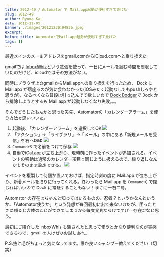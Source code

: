```yaml
---
title: 2012-49 / Automator で Mail.app起動が便利すぎて禿げた
slug: 2012-49
author: Ryoma Kai
date: 2012-12-05
banner: ./images/20121230194836.jpeg
excerpt: 
before_title: AutomatorでMail.app起動が便利すぎて禿げた
tags: []
---
```


最近メインのメールアドレスをgmail.comからiCloud.comへと乗り換えた。

gmailでは [InboxWhiz](http://jp.techcrunch.com/archives/20121120grexits-inboxwhiz-keeps-you-from-obsessively-checking-your-gmail-by-hiding-it-from-you/)という拡張を使って、一日にメールを読む時間を制限していたのだけど、icloudではその方法がない。

同時にブラウザ上のgmailからMail.appへの乗り換えを行ったため、 Dock に Mail.app が居座るのが気に食わなかった(iOSみたく起動なしでもpushしろやと思うが)。なるべくなら普段は引っ込んでて欲しいので [Dock Dodger](http://www.moongift.jp/2008/09/dock_dodger/)で Dock から排除しようとするも Mail.app が起動しなくなり失敗。。。

そんでどうしたもんかと思った矢先、Automatorの「カレンダーアラーム」を使う方法を思いついた。


1. 起動後、「カレンダーアラーム」を選択してOK
  ![](./images/20121230194756.jpeg)
2. 「アクション」→「ライブラリ」→「メール」の中にある「新規メールを受信」を右へD&D
  ![](./images/20121230194836.jpeg)
3. `Command+S` で名前をつけて保存
  ![](./images/20121230194846.jpeg)
4. 自動でiCal.appが立ち上がり、現時刻に作ったイベントが追加される。イベントの移動は通常のカレンダー項目と同じように扱えるので、繰り返しなんかもそのまま設定できる。
  ![](./images/20121230194855.jpeg)

イベントを複製して何個か置いておけば、指定時刻の度に Mail.app が立ち上がり、新着メールを取りに行ってくれる。終わったら Mail.app を `Command+Q` で閉じればいいので Dock に常駐することもない！まさに一石二鳥。

Automator の存在はちゃんと知ってはいるものの、忍者？というかなんというか、「Automator使うか」という発想が毎回最初に出て来ないのだが、困ったときに頼ると大体のことができてしまうから毎度発見だらけですげー存在だなと思う。

最初にご紹介した InboxWhiz も騙されたと思って使うとかなり便利なのが実感できるので、gmail の人はぜひお試しあれ。

P.S.抜け毛がちょっと気になってます。誰か良いシャンプー教えてください（切実）
